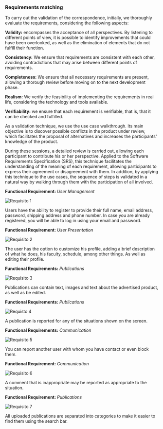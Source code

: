 ### Requirements matching 

To carry out the validation of the correspondence, initially, we thoroughly evaluate the requirements, considering the following aspects:


**Validity:** encompasses the acceptance of all perspectives. By listening to different points of view, it is possible to identify improvements that could have been overlooked, as well as the elimination of elements that do not fulfill their function.


**Consistency:** We ensure that requirements are consistent with each other, avoiding contradictions that may arise between different points of requirements.


**Completeness:** We ensure that all necessary requirements are present, allowing a thorough review before moving on to the next development phase.


**Realism:** We verify the feasibility of implementing the requirements in real life, considering the technology and tools available.


**Verifiability:** we ensure that each requirement is verifiable, that is, that it can be checked and fulfilled.


As a validation technique, we use the use case walkthrough. Its main objective is to discover possible conflicts in the product under review, which facilitates the proposal of alternatives and increases the participants' knowledge of the product.


During these sessions, a detailed review is carried out, allowing each participant to contribute his or her perspective. Applied to the Software Requirements Specification (SRS), this technique facilitates the understanding of the meaning of each requirement, allowing participants to express their agreement or disagreement with them. In addition, by applying this technique to the use cases, the sequence of steps is validated in a natural way by walking through them with the participation of all involved.
 

**Functional Requirement:** *User Management*


![Requisito 1](https://github.com/RichVR2321/FIS-PROYECTO-2023/assets/143520257/f65a7234-d540-410a-9d1a-771559cd163b)



Users have the ability to register to provide their full name, email address, password, shipping address and phone number. In case you are already registered, you will be able to log in using your email and password.

 
 **Functional Requirement:** *User Presentation*


![Requisito 2](https://github.com/RichVR2321/FIS-PROYECTO-2023/assets/143520257/55406eb2-3d35-4612-8b35-5efcc94f89dd)



The user has the option to customize his profile, adding a brief description of what he does, his faculty, schedule, among other things. As well as editing their profile.
 

**Functional Requirements:** *Publications*


![Requisito 3](https://github.com/RichVR2321/FIS-PROYECTO-2023/assets/143520257/5f73549c-c262-4e31-9977-9f38fb280aae)



Publications can contain text, images and text about the advertised product, as well as be edited. 


**Functional Requirements:** *Publications* 


![Requisto 4](https://github.com/RichVR2321/FIS-PROYECTO-2023/assets/143520257/1553a23e-f213-46c2-a3a2-48cf5a87fdbf)



A publication is reported for any of the situations shown on the screen.
 

**Functional Requirements:** *Communication* 


![Requisito 5](https://github.com/RichVR2321/FIS-PROYECTO-2023/assets/143520257/13f34ca2-7c6d-4fe5-9235-72b1f48f59c6)



You can report another user with whom you have contact or even block them.

 
**Functional Requirement:** *Communication*


![Requisito 6](https://github.com/RichVR2321/FIS-PROYECTO-2023/assets/143520257/b15b006b-a78f-404c-ab3a-e2fc76183003)



A comment that is inappropriate may be reported as appropriate to the situation.
 

**Functional Requirement:** *Publications*


![Requisito 7](https://github.com/RichVR2321/FIS-PROYECTO-2023/assets/143520257/ab85e8cb-ac8f-44f8-869f-579078f4927d)



All uploaded publications are separated into categories to make it easier to find them using the search bar.
